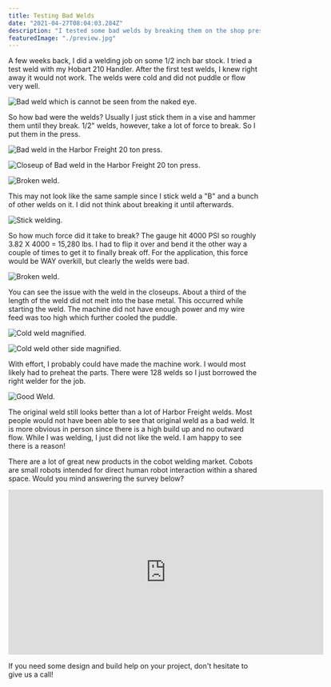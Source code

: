 ```yaml
---
title: Testing Bad Welds
date: "2021-04-27T08:04:03.284Z"
description: "I tested some bad welds by breaking them on the shop press."
featuredImage: "./preview.jpg"
---
```


A few weeks back, I did a welding job on some 1/2 inch bar stock. I tried a test weld with my Hobart 210 Handler. After the first test welds, I knew right away it would not work. The welds were cold and did not puddle or flow very well.

<img class="blog-img" src="https://circuit-case-blog.s3-us-west-1.amazonaws.com/2021-04-26-Welds/preview.jpg" alt="Bad weld which is cannot be seen from the naked eye."><br/>

So how bad were the welds? Usually I just stick them in a vise and hammer them until they break. 1/2" welds, however, take a lot of force to break. So I put them in the press.

<img class="blog-img" src="https://circuit-case-blog.s3-us-west-1.amazonaws.com/2021-04-26-Welds/1-breaking_weld_press.jpg" alt="Bad weld in the Harbor Freight 20 ton press."><br/>

<img class="blog-img" src="https://circuit-case-blog.s3-us-west-1.amazonaws.com/2021-04-26-Welds/2-closeup_breaking_weld_press.jpg" alt="Closeup of Bad weld in the Harbor Freight 20 ton press."><br/>

<img class="blog-img" src="https://circuit-case-blog.s3-us-west-1.amazonaws.com/2021-04-26-Welds/3-broken_weld.jpg" alt="Broken weld."><br/>

This may not look like the same sample since I stick weld a "B" and a bunch of other welds on it. I did not think about breaking it until afterwards.

<img class="blog-img" src="https://circuit-case-blog.s3-us-west-1.amazonaws.com/2021-04-26-Welds/4-stick_welded_b.jpg" alt="Stick welding."><br/>

So how much force did it take to break? The gauge hit 4000 PSI so roughly 3.82 X 4000 = 15,280 lbs. I had to flip it over and bend it the other way a couple of times to get it to finally break off. For the application, this force would be WAY overkill, but clearly the welds were bad.

<img class="blog-img" src="https://circuit-case-blog.s3-us-west-1.amazonaws.com/2021-04-26-Welds/5-broken_weld.jpg" alt="Broken weld."><br/>

You can see the issue with the weld in the closeups. About a third of the length of the weld did not melt into the base metal. This occurred while starting the weld. The machine did not have enough power and my wire feed was too high which further cooled the puddle.

<img class="blog-img" src="https://circuit-case-blog.s3-us-west-1.amazonaws.com/2021-04-26-Welds/6-cold_weld.jpg" alt="Cold weld magnified."><br/>

<img class="blog-img" src="https://circuit-case-blog.s3-us-west-1.amazonaws.com/2021-04-26-Welds/7-cold_weld_otherside.jpg" alt="Cold weld other side magnified."><br/>

With effort, I probably could have made the machine work. I would most likely had to preheat the parts. There were 128 welds so I just borrowed the right welder for the job.

<img class="blog-img" src="https://circuit-case-blog.s3-us-west-1.amazonaws.com/2021-04-26-Welds/8-good_weld.jpg" alt="Good Weld."><br/>

The original weld still looks better than a lot of Harbor Freight welds. Most people would not have been able to see that original weld as a bad weld. It is more obvious in person since there is a high build up and no outward flow. While I was welding, I just did not like the weld. I am happy to see there is a reason!

There are a lot of great new products in the cobot welding market. Cobots are small robots intended for direct human robot interaction within a shared space. Would you mind answering the survey below?

<!-- > measure height direct from website and put in value below + a little bit -->
<iframe src="https://friendly-bassi-f9a443.netlify.app/?surveyIds=7h0c1" width="630" height="330" frameBorder="0" padding="50" style="overflow:hidden" scrolling="no" ></iframe>

If you need some design and build help on your project, don't hesitate to give us a call!
